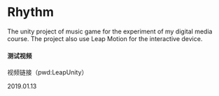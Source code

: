 # Rhythm
 The unity project of music game for the experiment of my digital media course. The project also use Leap Motion for the interactive device.
 
 #### 测试视频
 视频链接（pwd:LeapUnity）  
 
2019.01.13
